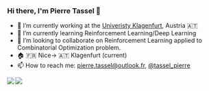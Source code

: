 ### Hi there, I'm Pierre Tassel 👋

- 🔭 I’m currently working at the [Univeristy Klagenfurt](https://www.aau.at/team/tassel-pierre-paul-alain/), Austria 🇦🇹
- 🌱 I’m currently learning Reinforcement Learning/Deep Learning
- 👯 I’m looking to collaborate on Reinforcement Learning applied to Combinatorial Optimization problem.
- 🏠 🇫🇷 Nice-> 🇦🇹 Klagenfurt (current)
- 📫 How to reach me: [pierre.tassel@outlook.fr](mailto:pierre.tassel@outlook.fr), [@tassel_pierre](https://twitter.com/tassel_pierre)

<a href="https://github.com/ingambe">
  <img align="left" src="https://github-readme-stats.vercel.app/api/top-langs/?username=ingambe&layout=compact&count_private=true&hide_border=true&langs_count=10&hide=jupyter%20notebook,tex,css"/> 
</a>
<a href="https://github.com/ingambe">
  <img align="left" src="https://github-readme-stats.vercel.app/api?username=ingambe&show_icons=true&count_private=true&theme=default&hide_border=true&hide=issues,contribs&include_all_commits=true"/> 
</a>
